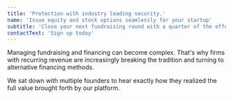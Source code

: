 ```yaml
---
title: 'Protection with industry leading security.'
name: 'Issue equity and stock options seamlessly for your startup'
subtitle: 'Close your next fundraising round with a quarter of the effort'
contactText: 'Sign up today'
---
```


Managing fundraising and financing can become complex. That's why firms with recurring revenue are increasingly breaking the tradition and turning to alternative financing methods.

We sat down with multiple founders to hear exactly how they realized the full value brought forth by our platform.

<br/><br/>
<br/>
